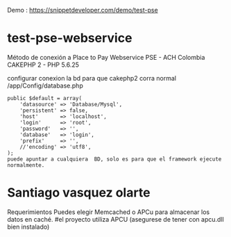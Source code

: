 
Demo :
https://snippetdeveloper.com/demo/test-pse


# test-pse-webservice
Método de conexión a Place to Pay Webservice PSE - ACH Colombia CAKEPHP 2 - PHP 5.6.25

configurar conexion la bd para que cakephp2 corra normal
/app/Config/database.php

	public $default = array(
		'datasource' => 'Database/Mysql',
		'persistent' => false,
		'host'       => 'localhost',
		'login'      => 'root',
		'password'   => '',
		'database'   => 'login',
		'prefix'     => '',
		//'encoding' => 'utf8',
	);
	puede apuntar a cualquiera  BD, solo es para que el framework ejecute normalmente.
	
# Santiago vasquez olarte 
	
Requerimientos
Puedes elegir Memcached o APCu para almacenar los datos en caché.
#el proyecto utiliza APCU (asegurese de tener con apcu.dll bien instalado)
